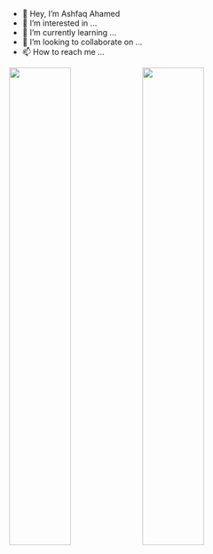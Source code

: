 - 👋 Hey, I’m Ashfaq Ahamed
- 👀 I’m interested in ...
- 🌱 I’m currently learning ...
- 💞️ I’m looking to collaborate on ...
- 📫 How to reach me ...

<img align="left" width="47%" src="https://github-readme-stats.vercel.app/api?username=iamashfaqahamed&show_icons=true&theme=tokyonight" />

<img align="left" width="47%" src="https://github-readme-stats.vercel.app/api/top-langs/?username=iamashfaqahamed&layout=compact" />

